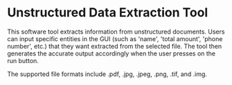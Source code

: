 
# Unstructured Data Extraction Tool

This software tool extracts information from unstructured documents. Users can input specific entities in the GUI (such as 'name', 'total amount', 'phone number', etc.) that they want extracted from the selected file. The tool then generates the accurate output accordingly when the user presses on the run button. 

The supported file formats include .pdf, .jpg, .jpeg, .png, .tif, and .img.
